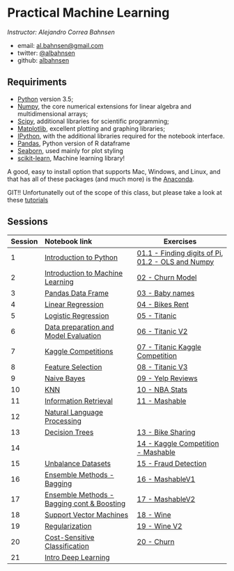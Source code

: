 # Practical Machine Learning

*Instructor: Alejandro Correa Bahnsen*

- email: <al.bahnsen@gmail.com>
- twitter: [@albahnsen](https://twitter.com/albahnsen)
- github: [albahnsen](http://github.com/albahnsen)


## Requiriments 
* [Python](http://www.python.org) version 3.5;
* [Numpy](http://www.numpy.org), the core numerical extensions for linear algebra and multidimensional arrays;
* [Scipy](http://www.scipy.org), additional libraries for scientific programming;
* [Matplotlib](http://matplotlib.sf.net), excellent plotting and graphing libraries;
* [IPython](http://ipython.org), with the additional libraries required for the notebook interface.
* [Pandas](http://pandas.pydata.org/), Python version of R dataframe
* [Seaborn](stanford.edu/~mwaskom/software/seaborn/), used mainly for plot styling
* [scikit-learn](http://scikit-learn.org), Machine learning library!

A good, easy to install option that supports Mac, Windows, and Linux, and that has all of these packages (and much more) is the [Anaconda](https://www.continuum.io/).

GIT!! Unfortunatelly out of the scope of this class, but please take a look at these [tutorials](https://help.github.com/articles/good-resources-for-learning-git-and-github/)

## Sessions

| Session         | Notebook link         | Exercises |
| :------------- | :------------- | ----| 
| 1 | [Introduction to Python](http://nbviewer.jupyter.org/github/albahnsen/PracticalMachineLearningClass/blob/master/notebooks/01-IntroPython.ipynb)| [01.1 - Finding digits of Pi](http://nbviewer.jupyter.org/github/albahnsen/PracticalMachineLearningClass/blob/master/exercises/01.1-Find_Pi_digits.ipynb), [01.2 - OLS and Numpy](http://nbviewer.jupyter.org/github/albahnsen/PracticalMachineLearningClass/blob/master/exercises/01.2-OLSinNumpy.ipynb) |
| 2 | [Introduction to Machine Learning](http://nbviewer.jupyter.org/github/albahnsen/PracticalMachineLearningClass/blob/master/notebooks/02-IntroMachineLearning.ipynb) | [02 - Churn Model](http://nbviewer.jupyter.org/github/albahnsen/PracticalMachineLearningClass/blob/master/exercises/02-Churn%20model.ipynb) |
| 3 | [Pandas Data Frame](http://nbviewer.jupyter.org/github/albahnsen/PracticalMachineLearningClass/blob/master/notebooks/03-Pandas.ipynb) | [03 - Baby names](http://nbviewer.jupyter.org/github/albahnsen/PracticalMachineLearningClass/blob/master/exercises/03-BabyNames.ipynb) |
| 4 | [Linear Regression](http://nbviewer.jupyter.org/github/albahnsen/PracticalMachineLearningClass/blob/master/notebooks/04-linear_regression.ipynb) | [04 - Bikes Rent](http://nbviewer.jupyter.org/github/albahnsen/PracticalMachineLearningClass/blob/master/exercises/04-BikesRent.ipynb) |
| 5 | [Logistic Regression](http://nbviewer.jupyter.org/github/albahnsen/PracticalMachineLearningClass/blob/master/notebooks/05-logistic_regression.ipynb) | [05 - Titanic](http://nbviewer.jupyter.org/github/albahnsen/PracticalMachineLearningClass/blob/master/exercises/05-Titanic.ipynb) |
| 6 | [Data preparation and Model Evaluation](http://nbviewer.jupyter.org/github/albahnsen/PracticalMachineLearningClass/blob/master/notebooks/06-data_preparation_evaluation_update.ipynb) | [06 - Titanic V2](http://nbviewer.jupyter.org/github/albahnsen/PracticalMachineLearningClass/blob/master/exercises/06-Titanic_cross_validation.ipynb) |
| 7 | [Kaggle Competitions](https://github.com/justmarkham/DAT8/raw/master/slides/16_kaggle.pdf) | [07 - Titanic Kaggle Competition](http://nbviewer.jupyter.org/github/albahnsen/PracticalMachineLearningClass/blob/master/exercises/07-Kaggle.Competition.ipynb) |
| 8 | [Feature Selection](http://nbviewer.jupyter.org/github/albahnsen/PracticalMachineLearningClass/blob/master/notebooks/08-feature_selection.ipynb) | [08 - Titanic V3](http://nbviewer.jupyter.org/github/albahnsen/PracticalMachineLearningClass/blob/master/exercises/08-Titanic_feature_selection.ipynb) |
| 9 | [Naive Bayes](http://nbviewer.jupyter.org/github/albahnsen/PracticalMachineLearningClass/blob/master/notebooks/09-Naive_Bayes.ipynb) | [09 - Yelp Reviews](http://nbviewer.jupyter.org/github/albahnsen/PracticalMachineLearningClass/blob/master/exercises/09-Yelp_reviews.ipynb) |
| 10 | [KNN](http://nbviewer.jupyter.org/github/albahnsen/PracticalMachineLearningClass/blob/master/notebooks/10-KNN.ipynb) | [10 - NBA Stats](http://nbviewer.jupyter.org/github/albahnsen/PracticalMachineLearningClass/blob/master/exercises/10-nba.ipynb) |
| 11 | [Information Retrieval](http://nbviewer.jupyter.org/github/albahnsen/PracticalMachineLearningClass/blob/master/notebooks/11-Information_retrieval.ipynb) | [11 - Mashable](http://nbviewer.jupyter.org/github/albahnsen/PracticalMachineLearningClass/blob/master/exercises/11-mashable_infor_extraction.ipynb) |
| 12 | [Natural Language Processing](http://nbviewer.jupyter.org/github/albahnsen/PracticalMachineLearningClass/blob/master/notebooks/12-NLP.ipynb) |  |
| 13 | [Decision Trees](http://nbviewer.jupyter.org/github/albahnsen/PracticalMachineLearningClass/blob/master/notebooks/13_decision_trees.ipynb) | [13 - Bike Sharing](http://nbviewer.jupyter.org/github/albahnsen/PracticalMachineLearningClass/blob/master/exercises/13_bikeshare_exercise.ipynb) |
| 14 | | [14 - Kaggle Competition - Mashable](http://nbviewer.jupyter.org/github/albahnsen/PracticalMachineLearningClass/blob/master/exercises/14-Kaggle%20Competition.ipynb) |
| 15 | [Unbalance Datasets](http://nbviewer.jupyter.org/github/albahnsen/PracticalMachineLearningClass/blob/master/notebooks/15_Unbalanced_Datasets.ipynb) | [15 - Fraud Detection](http://nbviewer.jupyter.org/github/albahnsen/PracticalMachineLearningClass/blob/master/exercises/15_fraud_detection.ipynb) |
| 16 | [Ensemble Methods - Bagging](http://nbviewer.jupyter.org/github/albahnsen/PracticalMachineLearningClass/blob/master/notebooks/16_EnsembleMethods_Bagging.ipynb) | [16 - MashableV1](http://nbviewer.jupyter.org/github/albahnsen/PracticalMachineLearningClass/blob/master/exercises/16_ensemble_bagging.ipynb) |
| 17 | [Ensemble Methods - Bagging cont & Boosting](http://nbviewer.jupyter.org/github/albahnsen/PracticalMachineLearningClass/blob/master/notebooks/17_EnsembleMethods_cont.ipynb) | [17 - MashableV2](http://nbviewer.jupyter.org/github/albahnsen/PracticalMachineLearningClass/blob/master/exercises/17_ensemble_bagging%26boosting.ipynb) |
| 18 | [Support Vector Machines](http://nbviewer.jupyter.org/github/albahnsen/PracticalMachineLearningClass/blob/master/notebooks/18-SVM.ipynb) | [18 - Wine](http://nbviewer.jupyter.org/github/albahnsen/PracticalMachineLearningClass/blob/master/exercises/18_SVM_wine.ipynb) |
| 19 | [Regularization](http://nbviewer.jupyter.org/github/albahnsen/PracticalMachineLearningClass/blob/master/notebooks/19_regularization.ipynb) | [19 - Wine V2](http://nbviewer.jupyter.org/github/albahnsen/PracticalMachineLearningClass/blob/master/exercises/19_regularization_wine.ipynb) |
| 20 | [Cost-Sensitive Classification](http://nbviewer.jupyter.org/github/albahnsen/PracticalMachineLearningClass/blob/master/notebooks/20_CostSensitiveClassification.ipynb) | [20 - Churn](http://nbviewer.jupyter.org/github/albahnsen/PracticalMachineLearningClass/blob/master/exercises/20_CS_Churn.ipynb) |
| 21 | [Intro Deep Learning](http://nbviewer.jupyter.org/github/albahnsen/PracticalMachineLearningClass/blob/master/notebooks/21_Intro_DeepLearning.ipynb) |  |
